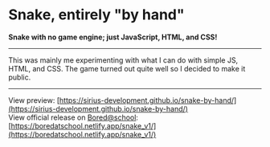 # Snake, entirely "by hand"
**Snake with no game engine; just JavaScript, HTML, and CSS!**
<hr>

This was mainly me experimenting with what I can do with simple JS, HTML, and CSS. The game turned out quite well so I decided to make it public.
<hr>

View preview: [https://sirius-development.github.io/snake-by-hand/](https://sirius-development.github.io/snake-by-hand/)<br>
View official release on [Bored@school](https://boredatschool.netlify.app/): [https://boredatschool.netlify.app/snake_v1/](https://boredatschool.netlify.app/snake_v1/)
